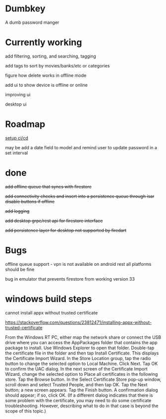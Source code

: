 # Dumbkey

A dumb password manger


# Currently working

add filtering, sorting, and searching, tagging

add tags to sort by movies/banks/etc or categories

figure how delete works in offline mode

add ui to show device is offline or online

improving ui

desktop ui




# Roadmap
[setup ci/cd](https://github.com/vykes-mac/flutter_env/blob/dev/.github/workflows/ci.yml)

may be add a date field to model and remind user to update password in a set interval

# done
~~add offline queue that syncs with firestore~~

~~add connectivity checks and insert into a persistence queue through isar disable buttons if offline~~

~~add logging~~

~~add desktop grpc/rest api for firestore interface~~

~~add persistence layer for desktop not supported by firedart~~


# Bugs

offline queue support - vpn is not available on android rest all
platforms should be fine

bug in emulator that prevents firestore from working version 33

# windows build steps

cannot install appx without trusted certificate

https://stackoverflow.com/questions/23812471/installing-appx-without-trusted-certificate

From the Windows RT PC, either map the network share or connect the USB drive where you can access the AppPackages folder that contains the app package to install. Use Windows Explorer to open that folder.
Double-tap the certificate file in the folder and then tap Install Certificate. This displays the Certificate Import Wizard.
In the Store Location group, tap the radio button to change the selected option to Local Machine.
Click Next. Tap OK to confirm the UAC dialog.
In the next screen of the Certificate Import Wizard, change the selected option to Place all certificates in the following store.
Tap the Browse button. In the Select Certificate Store pop-up window, scroll down and select Trusted People, and then tap OK.
Tap the Next button; a new screen appears. Tap the Finish button.
A confirmation dialog should appear; if so, click OK. (If a different dialog indicates that there is some problem with the certificate, you may need to do some certificate troubleshooting. However, describing what to do in that case is beyond the scope of this topic.)


